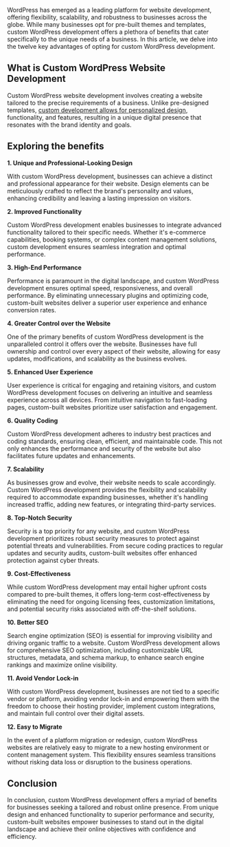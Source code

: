WordPress has emerged as a leading platform for website development, offering flexibility, scalability, and robustness to businesses across the globe. While many businesses opt for pre-built themes and templates, custom WordPress development offers a plethora of benefits that cater specifically to the unique needs of a business. In this article, we delve into the twelve key advantages of opting for custom WordPress development.

## What is Custom WordPress Website Development

Custom WordPress website development involves creating a website tailored to the precise requirements of a business. Unlike pre-designed templates, [custom development allows for personalized design](https://example.com), functionality, and features, resulting in a unique digital presence that resonates with the brand identity and goals.

## Exploring the benefits

**1. Unique and Professional-Looking Design**

With custom WordPress development, businesses can achieve a distinct and professional appearance for their website. Design elements can be meticulously crafted to reflect the brand's personality and values, enhancing credibility and leaving a lasting impression on visitors.

**2. Improved Functionality**

Custom WordPress development enables businesses to integrate advanced functionality tailored to their specific needs. Whether it's e-commerce capabilities, booking systems, or complex content management solutions, custom development ensures seamless integration and optimal performance.

**3. High-End Performance**

Performance is paramount in the digital landscape, and custom WordPress development ensures optimal speed, responsiveness, and overall performance. By eliminating unnecessary plugins and optimizing code, custom-built websites deliver a superior user experience and enhance conversion rates.

**4. Greater Control over the Website**

One of the primary benefits of custom WordPress development is the unparalleled control it offers over the website. Businesses have full ownership and control over every aspect of their website, allowing for easy updates, modifications, and scalability as the business evolves.

**5. Enhanced User Experience**

User experience is critical for engaging and retaining visitors, and custom WordPress development focuses on delivering an intuitive and seamless experience across all devices. From intuitive navigation to fast-loading pages, custom-built websites prioritize user satisfaction and engagement.

**6. Quality Coding**

Custom WordPress development adheres to industry best practices and coding standards, ensuring clean, efficient, and maintainable code. This not only enhances the performance and security of the website but also facilitates future updates and enhancements.

**7. Scalability**

As businesses grow and evolve, their website needs to scale accordingly. Custom WordPress development provides the flexibility and scalability required to accommodate expanding businesses, whether it's handling increased traffic, adding new features, or integrating third-party services.

**8. Top-Notch Security**

Security is a top priority for any website, and custom WordPress development prioritizes robust security measures to protect against potential threats and vulnerabilities. From secure coding practices to regular updates and security audits, custom-built websites offer enhanced protection against cyber threats.

**9. Cost-Effectiveness**

While custom WordPress development may entail higher upfront costs compared to pre-built themes, it offers long-term cost-effectiveness by eliminating the need for ongoing licensing fees, customization limitations, and potential security risks associated with off-the-shelf solutions.

**10. Better SEO**

Search engine optimization (SEO) is essential for improving visibility and driving organic traffic to a website. Custom WordPress development allows for comprehensive SEO optimization, including customizable URL structures, metadata, and schema markup, to enhance search engine rankings and maximize online visibility.

**11. Avoid Vendor Lock-in**

With custom WordPress development, businesses are not tied to a specific vendor or platform, avoiding vendor lock-in and empowering them with the freedom to choose their hosting provider, implement custom integrations, and maintain full control over their digital assets.

**12. Easy to Migrate**

In the event of a platform migration or redesign, custom WordPress websites are relatively easy to migrate to a new hosting environment or content management system. This flexibility ensures seamless transitions without risking data loss or disruption to the business operations.

## Conclusion

In conclusion, custom WordPress development offers a myriad of benefits for businesses seeking a tailored and robust online presence. From unique design and enhanced functionality to superior performance and security, custom-built websites empower businesses to stand out in the digital landscape and achieve their online objectives with confidence and efficiency.
